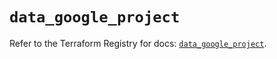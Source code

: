 # `data_google_project`

Refer to the Terraform Registry for docs: [`data_google_project`](https://registry.terraform.io/providers/hashicorp/google-beta/5.20.0/docs/data-sources/google_project).

